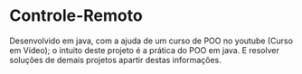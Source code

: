 # Controle-Remoto

Desenvolvido em java, com a ajuda de um curso de POO no youtube (Curso em Vídeo);
o intuito deste projeto é a prática do POO em java. E resolver soluções de demais projetos apartir destas informações.
